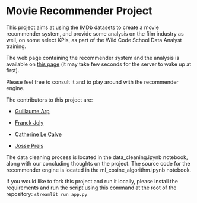 # Movie Recommender Project

This project aims at using the IMDb datasets to create a movie recommender system, and provide some analysis on the film industry as well, on some select KPIs, as part of the Wild Code School Data Analyst training.

The web page containing the recommender system and the analysis is available on [this page](https://wild-movie-112021.herokuapp.com/) (it may take few seconds for the server to wake up at first).

Please feel free to consult it and to play around with the recommender engine.

The contributors to this project are:

- [Guillaume Arp](https://github.com/GuillaumeArp)

- [Franck Joly](https://github.com/JOLYfranck)

- [Catherine Le Calve](https://github.com/CathieLC)

- [Josse Preis](https://github.com/jossepreis)

The data cleaning process is located in the data_cleaning.ipynb notebook, along with our concluding thoughts on the project. The source code for the recommender engine is located in the ml_cosine_algorithm.ipynb notebook.

If you would like to fork this project and run it locally, please install the requirements and run the script using this command at the root of the repository:
`streamlit run app.py`
